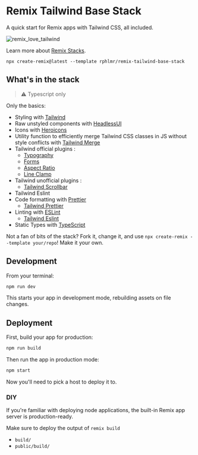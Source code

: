 # Remix Tailwind Base Stack

A quick start for Remix apps with Tailwind CSS, all included.

![remix_love_tailwind](https://user-images.githubusercontent.com/20722140/192152869-ea60156f-1452-4f86-a1eb-8a9636884ba9.svg)

Learn more about [Remix Stacks](https://remix.run/stacks).

```
npx create-remix@latest --template rphlmr/remix-tailwind-base-stack
```

## What's in the stack

> ⚠️ Typescript only

Only the basics:

- Styling with [Tailwind](https://tailwindcss.com/)
- Raw unstyled components with [HeadlessUI](https://headlessui.com/)
- Icons with [Heroicons](https://heroicons.com/)
- Utility function to efficiently merge Tailwind CSS classes in JS without style conflicts with [Tailwind Merge](https://github.com/dcastil/tailwind-merge)
- Tailwind official plugins :
  - [Typography](https://tailwindcss.com/docs/typography-plugin)
  - [Forms](https://github.com/tailwindlabs/tailwindcss-forms)
  - [Aspect Ratio](https://github.com/tailwindlabs/tailwindcss-aspect-ratio)
  - [Line Clamp](https://github.com/tailwindlabs/tailwindcss-line-clamp)
- Tailwind unofficial plugins :
  - [Tailwind Scrollbar](https://github.com/adoxography/tailwind-scrollbar)
- Tailwind Eslint
- Code formatting with [Prettier](https://prettier.io)
  - [Tailwind Prettier](https://github.com/tailwindlabs/prettier-plugin-tailwindcss)
- Linting with [ESLint](https://eslint.org)
  - [Tailwind Eslint](https://github.com/francoismassart/eslint-plugin-tailwindcss)
- Static Types with [TypeScript](https://typescriptlang.org)

Not a fan of bits of the stack? Fork it, change it, and use `npx create-remix --template your/repo`! Make it your own.

## Development

From your terminal:

```sh
npm run dev
```

This starts your app in development mode, rebuilding assets on file changes.

## Deployment

First, build your app for production:

```sh
npm run build
```

Then run the app in production mode:

```sh
npm start
```

Now you'll need to pick a host to deploy it to.

### DIY

If you're familiar with deploying node applications, the built-in Remix app server is production-ready.

Make sure to deploy the output of `remix build`

- `build/`
- `public/build/`
